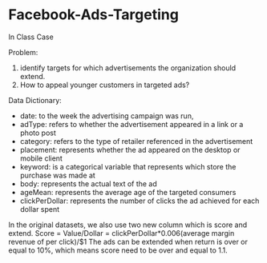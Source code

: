 # Facebook-Ads-Targeting

In Class Case

Problem: 
1. identify targets for which advertisements the organization should extend.
2. How to appeal younger customers in targeted ads?

Data Dictionary:
- date: to the week the advertising campaign was run,
- adType: refers to whether the advertisement appeared in a link or a photo post
- category: refers to the type of retailer referenced in the advertisement
- placement: represents whether the ad appeared on the desktop or mobile client
- keyword: is a categorical variable that represents which store the purchase was made at
- body: represents the actual text of the ad
- ageMean: represents the average age of the targeted consumers
- clickPerDollar: represents the number of clicks the ad achieved for each dollar spent

In the original datasets, we also use two new column which is score and extend.
Score = Value/Dollar = clickPerDollar*0.006(average margin revenue of per click)/$1
The ads can be extended when return is over or equal to 10%, which means score need to be over and equal to 1.1.

